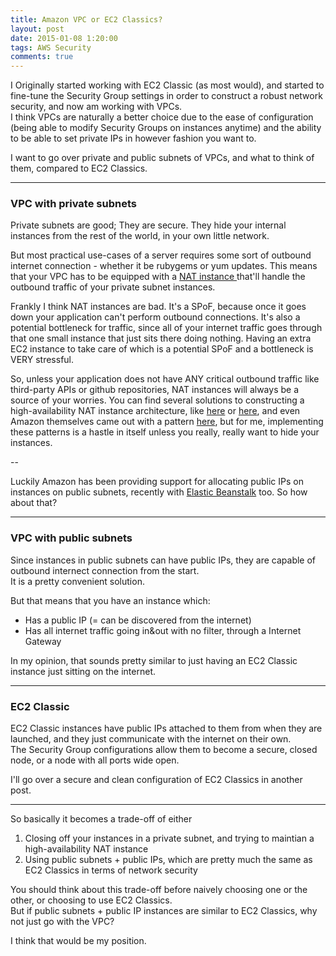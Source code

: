 ```yaml
---
title: Amazon VPC or EC2 Classics?
layout: post
date: 2015-01-08 1:20:00
tags: AWS Security
comments: true
---
```


I Originally started working with EC2 Classic (as most would), and started to fine-tune the Security Group settings in order to construct a robust network security, and now am working with VPCs.  
I think VPCs are naturally a better choice due to the ease of configuration (being able to modify Security Groups on instances anytime) and the ability to be able to set private IPs in however fashion you want to.

I want to go over private and public subnets of VPCs, and what to think of them, compared to EC2 Classics.

---

### VPC with private subnets

Private subnets are good; They are secure. They hide your internal instances from the rest of the world, in your own little network.  

But most practical use-cases of a server requires some sort of outbound internet connection - whether it be rubygems or yum updates. 
This means that your VPC has to be equipped with a [ NAT instance ](http://docs.aws.amazon.com/en_us/AmazonVPC/latest/UserGuide/VPC_NAT_Instance.html) that'll handle the outbound traffic of your private subnet instances.

Frankly I think NAT instances are bad. It's a SPoF, because once it goes down your application can't perform outbound connections. It's also a potential bottleneck for traffic, since all of your internet traffic goes through that one small instance that just sits there doing nothing. Having an extra EC2 instance to take care of which is a potential SPoF and a bottleneck is VERY stressful.

So, unless your application does not have ANY critical outbound traffic like third-party APIs or github repositories, NAT instances will always be a source of your worries. You can find several solutions to constructing a high-availability NAT instance architecture, like [here](https://cloudkinetics.wordpress.com/2014/04/05/high-availability-for-aws-vpc-nat-instances/) or [here](http://www.raghuramanb.com/2013/03/aws-vpc-nat-instance-failover-high-availability.html), and even Amazon themselves came out with a pattern [here](https://aws.amazon.com/articles/2781451301784570), but for me, implementing these patterns is a hastle in itself unless you really, really want to hide your instances.

--

Luckily Amazon has been providing support for allocating public IPs on instances on public subnets, recently with [Elastic Beanstalk](https://aws.amazon.com/jp/about-aws/whats-new/2014/04/09/aws-elastic-beanstalk-announces-vpc-public-ip-support/) too. So how about that?

---

### VPC with public subnets

Since instances in public subnets can have public IPs, they are capable of outbound internect connection from the start.  
It is a pretty convenient solution.  

But that means that you have an instance which: 

* Has a public IP (= can be discovered from the internet)
* Has all internet traffic going in&out with no filter, through a Internet Gateway

In my opinion, that sounds pretty similar to just having an EC2 Classic instance just sitting on the internet.

---

### EC2 Classic

EC2 Classic instances have public IPs attached to them from when they are launched, and they just communicate with the internet on their own.  
The Security Group configurations allow them to become a secure, closed node, or a node with all ports wide open.  

I'll go over a secure and clean configuration of EC2 Classics in another post.


---  

So basically it becomes a trade-off of either
1. Closing off your instances in a private subnet, and trying to maintian a high-availability NAT instance
2. Using public subnets + public IPs, which are pretty much the same as EC2 Classics in terms of network security

You should think about this trade-off before naively choosing one or the other, or choosing to use EC2 Classics.  
But if public subnets + public IP instances are similar to EC2 Classics, why not just go with the VPC?  

I think that would be my position. 


